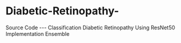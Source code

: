 # Diabetic-Retinopathy-
Source Code --- Classification Diabetic Retinopathy Using ResNet50 Implementation Ensemble
